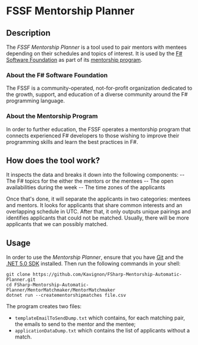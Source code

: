 # FSSF Mentorship Planner


## Description
The *FSSF Mentorship Planner* is a tool used to pair mentors with
mentees depending on their schedules and topics of interest. It is used
by the [F# Software Foundation] as part of its [mentorship program].

### About the F# Software Foundation
The FSSF is a community-operated, not-for-profit organization dedicated
to the growth, support, and education of a diverse community around the
F# programming language.

### About the Mentorship Program
In order to further education, the FSSF operates a mentorship program
that connects experienced F# developers to those wishing to improve
their programming skills and learn the best practices in F#.


## How does the tool work?
It inspects the data and breaks it down into the following components:
-- The F# topics for the either the mentors or the mentees
-- The open availabilities during the week
-- The time zones of the applicants

Once that's done, it will separate the applicants in two categories: mentees and mentors. It looks for applicants that share common interests and an overlapping schedule in UTC. After that, it only outputs unique pairings and identifies applicants that could not be matched. Usually, there will be more applicants that we can possibly matched.

## Usage
In order to use the *Mentorship Planner*, ensure that you have [Git] and
the [.NET 5.0 SDK] installed. Then run the following commands in your
shell:

```
git clone https://github.com/Kavignon/FSharp-Mentorship-Automatic-Planner.git
cd FSharp-Mentorship-Automatic-Planner/MentorMatchmaker/MentorMatchmaker
dotnet run --creatementorshipmatches file.csv
```

The program creates two files:
* `templateEmailToSendDump.txt` which contains, for each matching pair,
  the emails to send to the mentor and the mentee;
* `applicationDataDump.txt` which contains the list of applicants
  without a match.


[F# Software Foundation]: https://fsharp.org/
[mentorship program]: https://fsharp.org/mentorship/
[Git]: https://www.git-scm.com/
[.NET 5.0 SDK]: https://dotnet.microsoft.com/download
